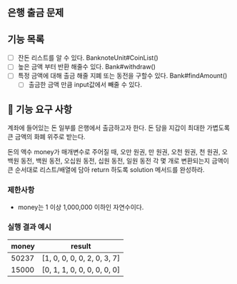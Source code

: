 ## 은행 출금 문제

## 기능 목록

- [ ] 잔돈 리스트를 알 수 있다. BanknoteUnit#CoinList()
- [ ] 높은 금액 부터 반환 해줄수 있다. Bank#withdraw()
- [ ] 특정 금액에 대해 출금 해줄 지폐 또는 동전을 구할수 있다. Bank#findAmount()
   - [ ] 출금한 금액 만큼 input값에서 빼줄 수 있다. 

## 🚀 기능 요구 사항

계좌에 들어있는 돈 일부를 은행에서 출금하고자 한다. 
돈 담을 지갑이 최대한 가볍도록 큰 금액의 화폐 위주로 받는다.

돈의 액수 money가 매개변수로 주어질 때, 
오만 원권, 만 원권, 오천 원권, 천 원권, 오백원 동전, 백원 동전, 
오십원 동전, 십원 동전, 일원 동전 각 몇 개로 변환되는지 
금액이 큰 순서대로 리스트/배열에 담아 return 하도록 solution 메서드를 완성하라.

### 제한사항

- money는 1 이상 1,000,000 이하인 자연수이다.

### 실행 결과 예시

| money | result |
| --- | --- |
| 50237	| [1, 0, 0, 0, 0, 2, 0, 3, 7] |
| 15000	| [0, 1, 1, 0, 0, 0, 0, 0, 0] |